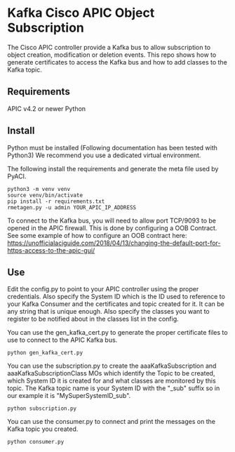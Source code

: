 # Kafka Cisco APIC Object Subscription

The Cisco APIC controller provide a Kafka bus to allow subscription to object creation, modification or deletion events. This repo shows how to generate certificates to access the Kafka bus and how to add classes to the Kafka topic.

## Requirements
APIC v4.2 or newer
Python

## Install
Python must be installed (Following documentation has been tested with Python3)
We recommend you use a dedicated virtual environment.

The following install the requirements and generate the meta file used by PyACI.
```
python3 -m venv venv
source venv/bin/activate
pip install -r requirements.txt
rmetagen.py -u admin YOUR_APIC_IP_ADDRESS
```

To connect to the Kafka bus, you will need to allow port TCP/9093 to be opened in the APIC firewall.
This is done by configuring a OOB Contract. See some example of how to configure an OOB contract here: https://unofficialaciguide.com/2018/04/13/changing-the-default-port-for-https-access-to-the-apic-gui/

## Use
Edit the config.py to point to your APIC controller using the proper credentials. 
Also specify the System ID which is the ID used to reference to your Kafka Consumer and the certificates and topic created for it.
It can be any string that is unique enough.
Also specify the classes you want to register to be notified about in the classes list in the config.

You can use the gen_kafka_cert.py to generate the proper certificate files to use to connect to the APIC Kafka bus.
```
python gen_kafka_cert.py
```

You can use the subscription.py to create the aaaKafkaSubscription and aaaKafkaSubscriptionClass MOs which identify the Topic to be created, which System ID it is created for and what classes are monitored by this topic.
The Kafka topic name is your System ID with the "_sub" suffix so in our example it is "MySuperSystemID_sub".
```
python subscription.py
```

You can use the consumer.py to connect and print the messages on the Kafka topic you created.
```
python consumer.py
```